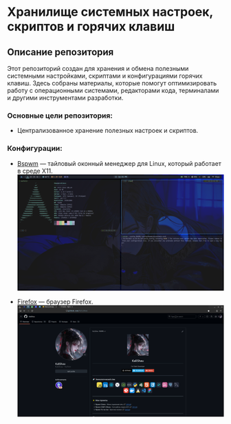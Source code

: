 # Хранилище системных настроек, скриптов и горячих клавиш

## Описание репозитория

Этот репозиторий создан для хранения и обмена полезными системными настройками, скриптами и конфигурациями горячих клавиш. Здесь собраны материалы, которые помогут оптимизировать работу с операционными системами, редакторами кода, терминалами и другими инструментами разработки.

### Основные цели репозитория:

- Централизованное хранение полезных настроек и скриптов.

### Конфигурации:

- [Bspwm](./bspwm/README.md) — тайловый оконный менеджер для Linux, который работает в среде X11.
  ![Screenshot](./bspwm/assets/img-1.png)

- [Firefox](./firefox/README.md) — браузер Firefox.
  ![Screenshot](./firefox/assets/img-2.png)
